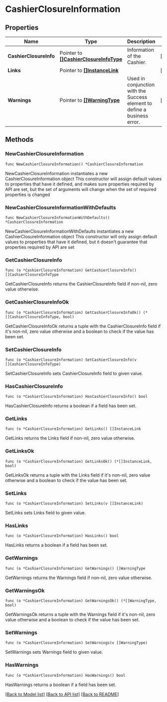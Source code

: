 # CashierClosureInformation

## Properties

Name | Type | Description | Notes
------------ | ------------- | ------------- | -------------
**CashierClosureInfo** | Pointer to [**[]CashierClosureInfoType**](CashierClosureInfoType.md) | Information of the Cashier. | [optional] 
**Links** | Pointer to [**[]InstanceLink**](InstanceLink.md) |  | [optional] 
**Warnings** | Pointer to [**[]WarningType**](WarningType.md) | Used in conjunction with the Success element to define a business error. | [optional] 

## Methods

### NewCashierClosureInformation

`func NewCashierClosureInformation() *CashierClosureInformation`

NewCashierClosureInformation instantiates a new CashierClosureInformation object
This constructor will assign default values to properties that have it defined,
and makes sure properties required by API are set, but the set of arguments
will change when the set of required properties is changed

### NewCashierClosureInformationWithDefaults

`func NewCashierClosureInformationWithDefaults() *CashierClosureInformation`

NewCashierClosureInformationWithDefaults instantiates a new CashierClosureInformation object
This constructor will only assign default values to properties that have it defined,
but it doesn't guarantee that properties required by API are set

### GetCashierClosureInfo

`func (o *CashierClosureInformation) GetCashierClosureInfo() []CashierClosureInfoType`

GetCashierClosureInfo returns the CashierClosureInfo field if non-nil, zero value otherwise.

### GetCashierClosureInfoOk

`func (o *CashierClosureInformation) GetCashierClosureInfoOk() (*[]CashierClosureInfoType, bool)`

GetCashierClosureInfoOk returns a tuple with the CashierClosureInfo field if it's non-nil, zero value otherwise
and a boolean to check if the value has been set.

### SetCashierClosureInfo

`func (o *CashierClosureInformation) SetCashierClosureInfo(v []CashierClosureInfoType)`

SetCashierClosureInfo sets CashierClosureInfo field to given value.

### HasCashierClosureInfo

`func (o *CashierClosureInformation) HasCashierClosureInfo() bool`

HasCashierClosureInfo returns a boolean if a field has been set.

### GetLinks

`func (o *CashierClosureInformation) GetLinks() []InstanceLink`

GetLinks returns the Links field if non-nil, zero value otherwise.

### GetLinksOk

`func (o *CashierClosureInformation) GetLinksOk() (*[]InstanceLink, bool)`

GetLinksOk returns a tuple with the Links field if it's non-nil, zero value otherwise
and a boolean to check if the value has been set.

### SetLinks

`func (o *CashierClosureInformation) SetLinks(v []InstanceLink)`

SetLinks sets Links field to given value.

### HasLinks

`func (o *CashierClosureInformation) HasLinks() bool`

HasLinks returns a boolean if a field has been set.

### GetWarnings

`func (o *CashierClosureInformation) GetWarnings() []WarningType`

GetWarnings returns the Warnings field if non-nil, zero value otherwise.

### GetWarningsOk

`func (o *CashierClosureInformation) GetWarningsOk() (*[]WarningType, bool)`

GetWarningsOk returns a tuple with the Warnings field if it's non-nil, zero value otherwise
and a boolean to check if the value has been set.

### SetWarnings

`func (o *CashierClosureInformation) SetWarnings(v []WarningType)`

SetWarnings sets Warnings field to given value.

### HasWarnings

`func (o *CashierClosureInformation) HasWarnings() bool`

HasWarnings returns a boolean if a field has been set.


[[Back to Model list]](../README.md#documentation-for-models) [[Back to API list]](../README.md#documentation-for-api-endpoints) [[Back to README]](../README.md)


